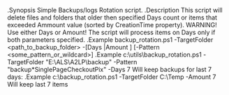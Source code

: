 .Synopsis
 Simple Backups/logs Rotation script.
.Description
 This script will delete files and folders that older then specified Days count or items that exceeded Ammount value (sorted by CreationTime property).
 WARNING!
 Use either Days or Amount!
 The script will process items on Days only if both parameters specified.
.Example
   backup_rotation.ps1 -TargetFolder <path_to_backup_folder> -[Days <N>|Amount <N>] [-Pattern <some_pattern_or_wildcard>]
.Example
   c:\utils\backup_rotation.ps1 -TargetFolder "E:\ALS\A2LP\backup" -Pattern "backup*SinglePageCheckoutPix" -Days 7
  Will keep backups for last 7 days:
.Example
   c:\backup_rotation.ps1  -TargetFolder C:\Temp -Amount 7
  Will keep last 7 items 
